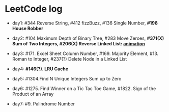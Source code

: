 
# LeetCode log

- day1: #344 Reverse String, #412 fizzBuzz, #136 Single Number, **#198 House Robber**

- day2: #104 Maximum Depth of Binary Tree, #283 Move Zeroes, **#371(X) Sum of Two Integers, #206(X) Reverse Linked List: [animation](https://www.geeksforgeeks.org/reverse-a-linked-list/)**

- day3: #171. Excel Sheet Column Number, #169. Majority Element, #13. Roman to Integer, #237(?) Delete Node in a Linked List

- day4: **#146(?). LRU Cache**

- day5: #1304.Find N Unique Integers Sum up to Zero

- day6: #1275. Find Winner on a Tic Tac Toe Game, #1822. Sign of the Product of an Array

- day7: #9. Palindrome Number